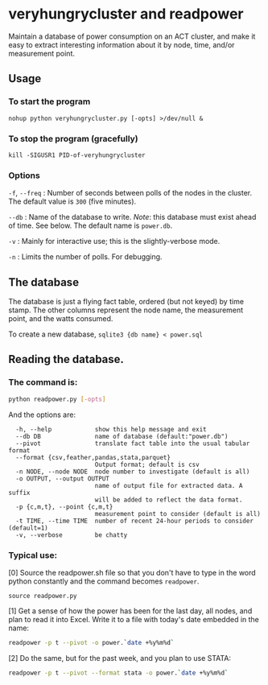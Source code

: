 # veryhungrycluster and readpower
Maintain a database of power consumption on an ACT cluster,
and make it easy to extract interesting information about
it by node, time, and/or measurement point.

## Usage

### To start the program

`nohup python veryhungrycluster.py [-opts] >/dev/null &`

### To stop the program (gracefully)

`kill -SIGUSR1 PID-of-veryhungrycluster`


### Options

`-f`, `--freq` : Number of seconds between polls of the nodes in the cluster.
The default value is `300` (five minutes).

`--db` : Name of the database to write. *Note*: this database must exist ahead of time. See below.
The default name is `power.db`.

`-v` : Mainly for interactive use; this is the slightly-verbose mode.

`-n` : Limits the number of polls. For debugging.

## The database

The database is just a flying fact table, ordered (but not keyed) by time stamp. The other 
columns represent the node name, the measurement point, and the watts consumed.

To create a new database, `sqlite3 {db name} < power.sql`



## Reading the database.

### The command is:

```bash
python readpower.py [-opts] 
```

And the options are:

```
  -h, --help            show this help message and exit
  --db DB               name of database (default:"power.db")
  --pivot               translate fact table into the usual tabular format
  --format {csv,feather,pandas,stata,parquet}
                        Output format; default is csv
  -n NODE, --node NODE  node number to investigate (default is all)
  -o OUTPUT, --output OUTPUT
                        name of output file for extracted data. A suffix 
                        will be added to reflect the data format.
  -p {c,m,t}, --point {c,m,t}
                        measurement point to consider (default is all)
  -t TIME, --time TIME  number of recent 24-hour periods to consider (default=1)
  -v, --verbose         be chatty
```

### Typical use:

[0] Source the readpower.sh file so that you don't have to type in
the word python constantly and the command becomes `readpower`.

`source readpower.py`

[1] Get a sense of how the power has been for the last day, all nodes, and 
plan to read it into Excel. Write it to a file with today's date
embedded in the name:

```bash
readpower -p t --pivot -o power.`date +%y%m%d`
```

[2] Do the same, but for the past week, and you plan to use STATA:

```bash
readpower -p t --pivot --format stata -o power.`date +%y%m%d`
```
